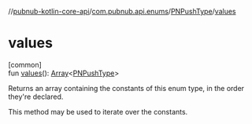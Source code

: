 //[pubnub-kotlin-core-api](../../../index.md)/[com.pubnub.api.enums](../index.md)/[PNPushType](index.md)/[values](values.md)

# values

[common]\
fun [values](values.md)(): [Array](https://kotlinlang.org/api/core/kotlin-stdlib/kotlin/-array/index.html)&lt;[PNPushType](index.md)&gt;

Returns an array containing the constants of this enum type, in the order they're declared.

This method may be used to iterate over the constants.
